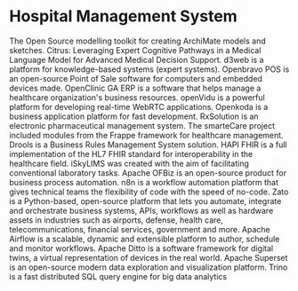 # Hospital Management System

The Open Source modelling toolkit for creating ArchiMate models and sketches. Citrus: Leveraging Expert Cognitive Pathways in a Medical Language Model for Advanced Medical Decision Support. d3web is a platform for knowledge-based systems (expert systems). Openbravo POS is an open-source Point of Sale software for computers and embedded devices made. OpenClinic GA ERP is a software that helps manage a healthcare organization's business resources. openVidu is a powerful platform for developing real-time WebRTC applications. Openkoda is a business application platform for fast development. RxSolution is an electronic pharmaceutical management system. The smarteCare project included modules from the Frappe framework for healthcare management. Drools is a Business Rules Management System solution. HAPI FHIR is a full implementation of the HL7 FHIR standard for interoperability in the healthcare field. iSkyLIMS was created with the aim of facilitating conventional laboratory tasks. Apache OFBiz is an open-source product for business process automation. n8n is a workflow automation platform that gives technical teams the flexibility of code with the speed of no-code. Zato is a Python-based, open-source platform that lets you automate, integrate and orchestrate business systems, APIs, workflows as well as hardware assets in industries such as airports, defense, health care, telecommunications, financial services, government and more. Apache Airflow is a scalable, dynamic and extensible platform to author, schedule and monitor workflows. Apache Ditto is a software framework for digital twins, a virtual representation of devices in the real world. Apache Superset is an open-source modern data exploration and visualization platform. Trino is a fast distributed SQL query engine for big data analytics